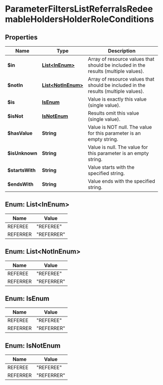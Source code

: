 

# ParameterFiltersListReferralsRedeemableHoldersHolderRoleConditions


## Properties

| Name | Type | Description |
|------------ | ------------- | ------------- |
|**$in** | [**List&lt;InEnum&gt;**](#List&lt;InEnum&gt;) | Array of resource values that should be included in the results (multiple values). |
|**$notIn** | [**List&lt;NotInEnum&gt;**](#List&lt;NotInEnum&gt;) | Array of resource values that should be included in the results (multiple values). |
|**$is** | [**IsEnum**](#IsEnum) | Value is exactly this value (single value). |
|**$isNot** | [**IsNotEnum**](#IsNotEnum) | Results omit this value (single value). |
|**$hasValue** | **String** | Value is NOT null. The value for this parameter is an empty string. |
|**$isUnknown** | **String** | Value is null. The value for this parameter is an empty string. |
|**$startsWith** | **String** | Value starts with the specified string. |
|**$endsWith** | **String** | Value ends with the specified string. |



## Enum: List&lt;InEnum&gt;

| Name | Value |
|---- | -----|
| REFEREE | &quot;REFEREE&quot; |
| REFERRER | &quot;REFERRER&quot; |



## Enum: List&lt;NotInEnum&gt;

| Name | Value |
|---- | -----|
| REFEREE | &quot;REFEREE&quot; |
| REFERRER | &quot;REFERRER&quot; |



## Enum: IsEnum

| Name | Value |
|---- | -----|
| REFEREE | &quot;REFEREE&quot; |
| REFERRER | &quot;REFERRER&quot; |



## Enum: IsNotEnum

| Name | Value |
|---- | -----|
| REFEREE | &quot;REFEREE&quot; |
| REFERRER | &quot;REFERRER&quot; |



